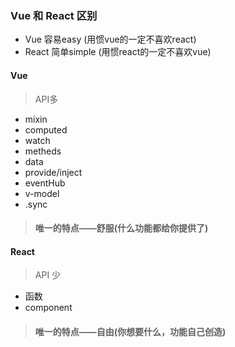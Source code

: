 ### Vue 和 React 区别

- Vue 容易easy (用惯vue的一定不喜欢react)
- React 简单simple (用惯react的一定不喜欢vue)

#### Vue

> API多

- mixin
- computed
- watch
- metheds
- data
- provide/inject
- eventHub
- v-model
- .sync

> #### 唯一的特点——舒服(什么功能都给你提供了)


#### React

> API 少

- 函数
- component

> #### 唯一的特点——自由(你想要什么，功能自己创造)

